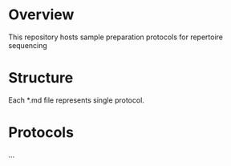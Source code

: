 # Overview

This repository hosts sample preparation protocols for repertoire sequencing

# Structure

Each *.md file represents single protocol.

# Protocols

...

